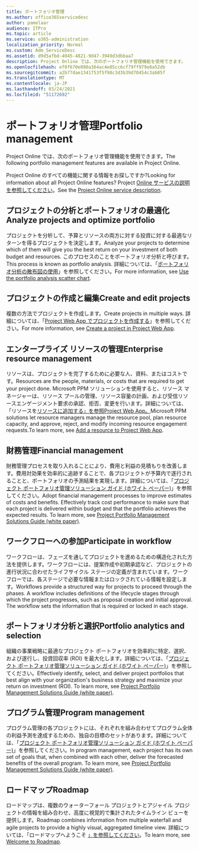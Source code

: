 ```yaml
---
title: ポートフォリオ管理
ms.author: office365servicedesc
author: pamelaar
audience: ITPro
ms.topic: article
ms.service: o365-administration
localization_priority: Normal
ms.custom: Adm_ServiceDesc
ms.assetid: d9d5afbd-4045-4821-9d47-3949d3dbbaa7
description: Project Online では、次のポートフォリオ管理機能を使用できます。
ms.openlocfilehash: ef0f670e890a364ac4e85cc6cf79ff979e8a52db
ms.sourcegitcommit: a2b77dae1341753f5f98c3d3b39d70454c3ab05f
ms.translationtype: MT
ms.contentlocale: ja-JP
ms.lasthandoff: 03/24/2021
ms.locfileid: "51172692"
---
```

# <a name="portfolio-management"></a><span data-ttu-id="42827-103">ポートフォリオ管理</span><span class="sxs-lookup"><span data-stu-id="42827-103">Portfolio management</span></span>

<span data-ttu-id="42827-104">Project Online では、次のポートフォリオ管理機能を使用できます。</span><span class="sxs-lookup"><span data-stu-id="42827-104">The following portfolio management features are available in Project Online.</span></span>
  
<span data-ttu-id="42827-105">Project Online のすべての機能に関する情報をお探しですか?</span><span class="sxs-lookup"><span data-stu-id="42827-105">Looking for information about all Project Online features?</span></span> <span data-ttu-id="42827-106">Project [Online サービスの説明を参照してください](project-online-service-description.md)。</span><span class="sxs-lookup"><span data-stu-id="42827-106">See the [Project Online service description](project-online-service-description.md).</span></span>
  
## <a name="analyze-projects-and-optimize-portfolio"></a><span data-ttu-id="42827-107">プロジェクトの分析とポートフォリオの最適化</span><span class="sxs-lookup"><span data-stu-id="42827-107">Analyze projects and optimize portfolio</span></span>

<span data-ttu-id="42827-108">プロジェクトを分析して、予算とリソースの両方に対する投資に対する最適なリターンを得るプロジェクトを決定します。</span><span class="sxs-lookup"><span data-stu-id="42827-108">Analyze your projects to determine which of them will give you the best return on your investment of both budget and resources.</span></span> <span data-ttu-id="42827-109">このプロセスのことをポートフォリオ分析と呼びます。</span><span class="sxs-lookup"><span data-stu-id="42827-109">This process is known as portfolio analysis.</span></span> <span data-ttu-id="42827-110">詳細については、「[ポートフォリオ分析の散布図の使用](https://go.microsoft.com/fwlink/?LinkID=823665&amp;clcid=0x409)」を参照してください。</span><span class="sxs-lookup"><span data-stu-id="42827-110">For more information, see [Use the portfolio analysis scatter chart](https://go.microsoft.com/fwlink/?LinkID=823665&amp;clcid=0x409).</span></span>
  
## <a name="create-and-edit-projects"></a><span data-ttu-id="42827-111">プロジェクトの作成と編集</span><span class="sxs-lookup"><span data-stu-id="42827-111">Create and edit projects</span></span>

<span data-ttu-id="42827-112">複数の方法でプロジェクトを作成します。</span><span class="sxs-lookup"><span data-stu-id="42827-112">Create projects in multiple ways.</span></span> <span data-ttu-id="42827-113">詳細については、「[Project Web App でプロジェクトを作成する](https://go.microsoft.com/fwlink/?LinkID=746895&amp;clcid=0x409)」を参照してください。</span><span class="sxs-lookup"><span data-stu-id="42827-113">For more information, see [Create a project in Project Web App](https://go.microsoft.com/fwlink/?LinkID=746895&amp;clcid=0x409).</span></span>
  
## <a name="enterprise-resource-management"></a><span data-ttu-id="42827-114">エンタープライズ リソースの管理</span><span class="sxs-lookup"><span data-stu-id="42827-114">Enterprise resource management</span></span>

<span data-ttu-id="42827-115">リソースは、プロジェクトを完了するために必要な人、資料、またはコストです。</span><span class="sxs-lookup"><span data-stu-id="42827-115">Resources are the people, materials, or costs that are required to get your project done.</span></span> <span data-ttu-id="42827-116">Microsoft PPM ソリューションを使用すると、リソース マネージャーは、リソース プールの管理、リソース容量の計画、および受信リソースエンゲージメント要求の承認、拒否、変更を行います。詳細については、「リソースを[リソースに追加する」を参照Project Web App。](https://go.microsoft.com/fwlink/p/?LinkId=271320)</span><span class="sxs-lookup"><span data-stu-id="42827-116">Microsoft PPM solutions let resource managers manage the resource pool, plan resource capacity, and approve, reject, and modify incoming resource engagement requests.To learn more, see [Add a resource to Project Web App](https://go.microsoft.com/fwlink/p/?LinkId=271320).</span></span>
  
## <a name="financial-management"></a><span data-ttu-id="42827-117">財務管理</span><span class="sxs-lookup"><span data-stu-id="42827-117">Financial management</span></span>

<span data-ttu-id="42827-p105">財務管理プロセスを取り入れることにより、費用と利益の見積もりを改善します。費用対効果を効率的に追跡することで、各プロジェクトが予算内で遂行されることと、ポートフォリオの予測結果を実現します。詳細については、「[プロジェクト ポートフォリオ管理ソリューション ガイド (ホワイト ペーパー)](/project/project-server-2013-and-2016)」を参照してください。</span><span class="sxs-lookup"><span data-stu-id="42827-p105">Adopt financial management processes to improve estimates of costs and benefits. Effectively track cost performance to make sure that each project is delivered within budget and that the portfolio achieves the expected results. To learn more, see [Project Portfolio Management Solutions Guide (white paper)](/project/project-server-2013-and-2016).</span></span>
  
## <a name="participate-in-workflow"></a><span data-ttu-id="42827-121">ワークフローへの参加</span><span class="sxs-lookup"><span data-stu-id="42827-121">Participate in workflow</span></span>

<span data-ttu-id="42827-p106">ワークフローは、フェーズを通してプロジェクトを進めるための構造化された方法を提供します。ワークフローには、提案作成や初期承認など、プロジェクトの進行状況に合わせたライフサイクル ステージの定義が含まれています。ワークフローでは、各ステージで必要な情報またはロックされている情報を設定します。</span><span class="sxs-lookup"><span data-stu-id="42827-p106">Workflows provide a structured way for projects to proceed through the phases. A workflow includes definitions of the lifecycle stages through which the project progresses, such as proposal creation and initial approval. The workflow sets the information that is required or locked in each stage.</span></span>
  
## <a name="portfolio-analytics-and-selection"></a><span data-ttu-id="42827-125">ポートフォリオ分析と選択</span><span class="sxs-lookup"><span data-stu-id="42827-125">Portfolio analytics and selection</span></span>

<span data-ttu-id="42827-p107">組織の事業戦略に最適なプロジェクト ポートフォリオを効率的に特定、選択、および遂行し、投資回収率 (ROI) を最大化します。詳細については、「[プロジェクト ポートフォリオ管理ソリューション ガイド (ホワイト ペーパー)](/project/project-server-2013-and-2016)」を参照してください。</span><span class="sxs-lookup"><span data-stu-id="42827-p107">Effectively identify, select, and deliver project portfolios that best align with your organization's business strategy and maximize your return on investment (ROI). To learn more, see [Project Portfolio Management Solutions Guide (white paper)](/project/project-server-2013-and-2016).</span></span>
  
## <a name="program-management"></a><span data-ttu-id="42827-128">プログラム管理</span><span class="sxs-lookup"><span data-stu-id="42827-128">Program management</span></span>

<span data-ttu-id="42827-p108">プログラム管理の各プロジェクトには、それぞれを組み合わせてプログラム全体の利益予測を達成するための、独自の目標のセットがあります。詳細については、「[プロジェクト ポートフォリオ管理ソリューション ガイド (ホワイト ペーパー)](/project/project-server-2013-and-2016)」を参照してください。</span><span class="sxs-lookup"><span data-stu-id="42827-p108">In program management, each project has its own set of goals that, when combined with each other, deliver the forecasted benefits of the overall program. To learn more, see [Project Portfolio Management Solutions Guide (white paper)](/project/project-server-2013-and-2016).</span></span>
  
## <a name="roadmap"></a><span data-ttu-id="42827-131">ロードマップ</span><span class="sxs-lookup"><span data-stu-id="42827-131">Roadmap</span></span>

<span data-ttu-id="42827-132">ロードマップは、複数のウォーターフォール プロジェクトとアジャイル プロジェクトの情報を組み合わせ、高度に視覚的で集計されたタイムライン ビューを提供します。</span><span class="sxs-lookup"><span data-stu-id="42827-132">Roadmap combines information from multiple waterfall and agile projects to provide a highly visual, aggregated timeline view.</span></span> <span data-ttu-id="42827-133">詳細については、「ロードマップへようこそ [」を参照してください](https://support.office.com/article/video-welcome-to-roadmap-57764149-51b8-468f-a50d-9ea6a4fd835a)。</span><span class="sxs-lookup"><span data-stu-id="42827-133">To learn more, see [Welcome to Roadmap](https://support.office.com/article/video-welcome-to-roadmap-57764149-51b8-468f-a50d-9ea6a4fd835a).</span></span>